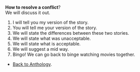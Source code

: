 **How to resolve a conflict**?  
We will discuss it out.  

1. I will tell you my version of the story.  
2. You will tell me your version of the story.  
3. We will state the differences between these two stories.  
4. We will state what was unacceptable.  
5. We will state what is acceptable.  
6. We will suggest a mid way.  
7. Bingo! We can go back to binge watching movies together.  

- <a href="https://kushalsamant.github.io/anthology.html">Back to Anthology</a>.  